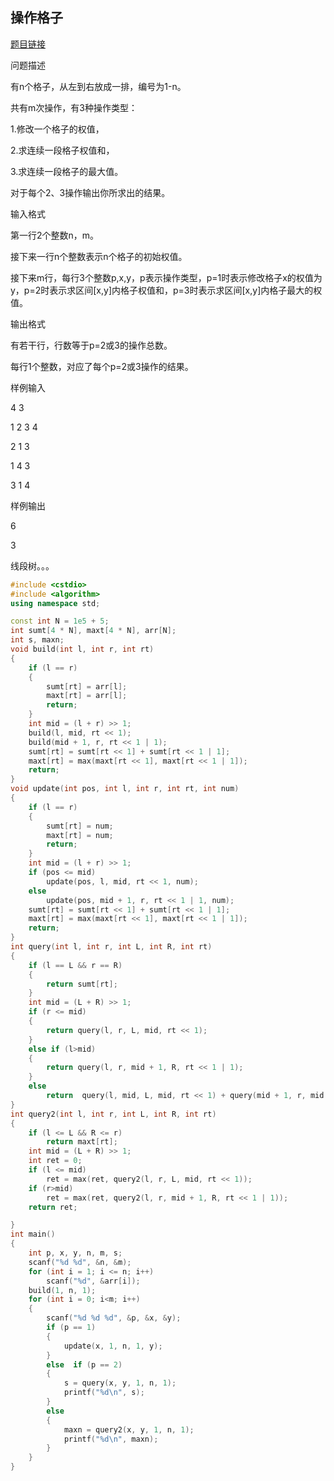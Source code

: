 ## 操作格子  

[题目链接](http://lx.lanqiao.cn/problem.page?gpid=T18)

问题描述

有n个格子，从左到右放成一排，编号为1-n。

共有m次操作，有3种操作类型：

1.修改一个格子的权值，

2.求连续一段格子权值和，

3.求连续一段格子的最大值。

对于每个2、3操作输出你所求出的结果。

输入格式

第一行2个整数n，m。

接下来一行n个整数表示n个格子的初始权值。

接下来m行，每行3个整数p,x,y，p表示操作类型，p=1时表示修改格子x的权值为y，p=2时表示求区间[x,y]内格子权值和，p=3时表示求区间[x,y]内格子最大的权值。

输出格式

有若干行，行数等于p=2或3的操作总数。

每行1个整数，对应了每个p=2或3操作的结果。

样例输入

4 3

1 2 3 4

2 1 3

1 4 3

3 1 4

样例输出

6

3

线段树。。。


```cpp
#include <cstdio>
#include <algorithm>
using namespace std;

const int N = 1e5 + 5;
int sumt[4 * N], maxt[4 * N], arr[N];
int s, maxn;
void build(int l, int r, int rt)
{
	if (l == r)
	{
		sumt[rt] = arr[l];
		maxt[rt] = arr[l];
		return;
	}
	int mid = (l + r) >> 1;
	build(l, mid, rt << 1);
	build(mid + 1, r, rt << 1 | 1);
	sumt[rt] = sumt[rt << 1] + sumt[rt << 1 | 1];
	maxt[rt] = max(maxt[rt << 1], maxt[rt << 1 | 1]);
	return;
}
void update(int pos, int l, int r, int rt, int num)
{
	if (l == r)
	{
		sumt[rt] = num;
		maxt[rt] = num;
		return;
	}
	int mid = (l + r) >> 1;
	if (pos <= mid)
		update(pos, l, mid, rt << 1, num);
	else
		update(pos, mid + 1, r, rt << 1 | 1, num);
	sumt[rt] = sumt[rt << 1] + sumt[rt << 1 | 1];
	maxt[rt] = max(maxt[rt << 1], maxt[rt << 1 | 1]);
	return;
}
int query(int l, int r, int L, int R, int rt)
{
	if (l == L && r == R)
	{
		return sumt[rt];
	}
	int mid = (L + R) >> 1;
	if (r <= mid)
	{
		return query(l, r, L, mid, rt << 1);
	}
	else if (l>mid)
	{
		return query(l, r, mid + 1, R, rt << 1 | 1);
	}
	else
		return  query(l, mid, L, mid, rt << 1) + query(mid + 1, r, mid + 1, R, rt << 1 | 1);
}
int query2(int l, int r, int L, int R, int rt)
{
	if (l <= L && R <= r)
		return maxt[rt];
	int mid = (L + R) >> 1;
	int ret = 0;
	if (l <= mid)
		ret = max(ret, query2(l, r, L, mid, rt << 1));
	if (r>mid)
		ret = max(ret, query2(l, r, mid + 1, R, rt << 1 | 1));
	return ret;

}
int main()
{
	int p, x, y, n, m, s;
	scanf("%d %d", &n, &m);
	for (int i = 1; i <= n; i++)
		scanf("%d", &arr[i]);
	build(1, n, 1);
	for (int i = 0; i<m; i++)
	{
		scanf("%d %d %d", &p, &x, &y);
		if (p == 1)
		{
			update(x, 1, n, 1, y);
		}
		else  if (p == 2)
		{
			s = query(x, y, 1, n, 1);
			printf("%d\n", s);
		}
		else
		{
			maxn = query2(x, y, 1, n, 1);
			printf("%d\n", maxn);
		}
	}
}
```
